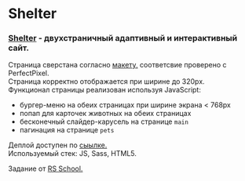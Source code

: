 # Shelter
### [Shelter](https://nastiacandor.github.io/Shelter/pages/main/) - двухстраничный адаптивный и интерактивный сайт.  
Страница сверстана согласно [макету,](https://www.figma.com/file/Yk6EnbY63FyG2PJTFkJDMh/shelter?type=design&node-id=94-43) соответсвие проверено с PerfectPixel.  
Страница корректно отображается при ширине до 320px.  
Функционал страницы реализован используя JavaScript:
- бургер-меню на обеих страницах при ширине экрана < 768px
- попап для карточек животных на обеих страницах
- бесконечный слайдер-карусель на странице `main`
- пагинация на странице `pets`  

Деплой доступен по [сыылке.](https://nastiacandor.github.io/Shelter/pages/main/)  
Используемый стек: JS, Sass, HTML5.

Задание от [RS School.](https://github.com/rolling-scopes-school/tasks/blob/master/tasks/shelter/shelter.md)
